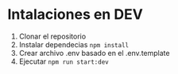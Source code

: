 # Intalaciones en DEV

1. Clonar el repositorio
2. Instalar dependecias ```npm install```
3. Crear archivo .env basado en el .env.template
4. Ejecutar ```npm run start:dev```